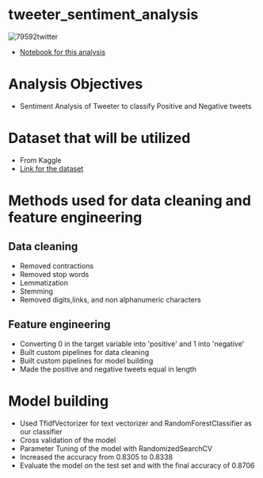 # tweeter_sentiment_analysis
![79592twitter](https://user-images.githubusercontent.com/79353291/156964344-845f394f-9d6f-46ef-b37d-2733727db16e.jpeg)
* [Notebook for this analysis](https://github.com/raminstad/tweeter_sentiment_analysis/blob/main/Tweeter_Sentiment_Analysis.ipynb)
# Analysis Objectives
* Sentiment Analysis of Tweeter to classify Positive and Negative tweets
# Dataset that will be utilized
* From Kaggle
* [Link for the dataset](https://www.kaggle.com/arkhoshghalb/twitter-sentiment-analysis-hatred-speech)
# Methods used for data cleaning and feature engineering
## Data cleaning
* Removed contractions
* Removed stop words
* Lemmatization
* Stemming
* Removed digits,links, and non alphanumeric characters
## Feature engineering
* Converting 0 in the target variable into 'positive' and 1 into 'negative'
* Built custom pipelines for data cleaning 
* Built custom pipelines for model building
* Made the positive and negative tweets equal in length
# Model building
* Used TfidfVectorizer for text vectorizer and RandomForestClassifier as our classifier
* Cross validation of the model
* Parameter Tuning of the model with RandomizedSearchCV
* Increased the accuracy from 0.8305 to 0.8338
* Evaluate the model on the test set and with the final accuracy of 0.8706
